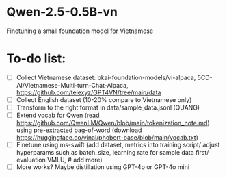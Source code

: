 # Qwen-2.5-0.5B-vn
Finetuning a small foundation model for Vietnamese

# To-do list:

- [ ] Collect Vietnamese dataset: bkai-foundation-models/vi-alpaca, 5CD-AI/Vietnamese-Multi-turn-Chat-Alpaca, https://github.com/telexyz/GPT4VN/tree/main/data
- [ ] Collect English dataset (10-20% compare to Vietnamese only)
- [ ] Transform to the right format in data/sample_data.jsonl (QUANG)
- [ ] Extend vocab for Qwen (read https://github.com/QwenLM/Qwen/blob/main/tokenization_note.md) using pre-extracted bag-of-word (download https://huggingface.co/vinai/phobert-base/blob/main/vocab.txt)
- [ ] Finetune using ms-swift (add dataset, metrics into training script/ adjust hyperparams such as batch_size, learning rate for sample data first/ evaluation VMLU, # add more)
- [ ] More works? Maybe distillation using GPT-4o or GPT-4o mini